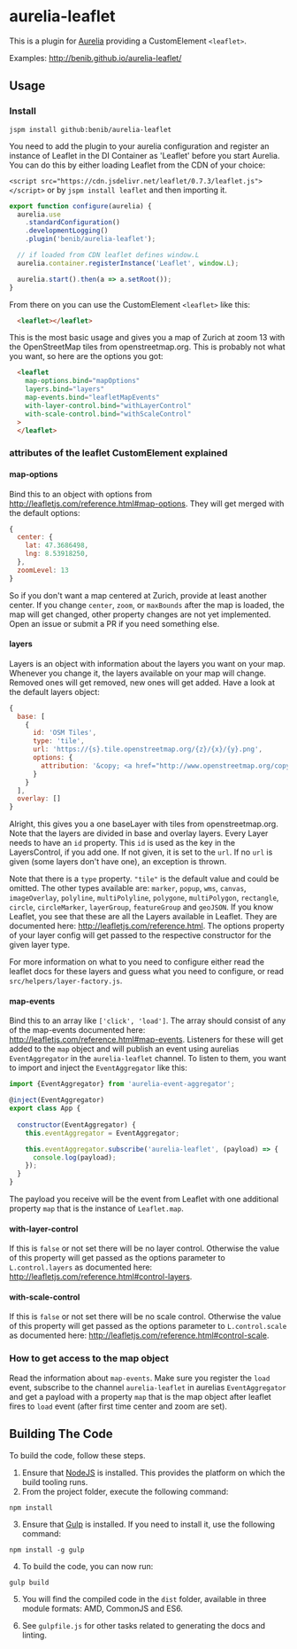 # aurelia-leaflet

This is a plugin for [Aurelia](http://aurelia.io/) providing a CustomElement `<leaflet>`.

Examples: http://benib.github.io/aurelia-leaflet/

## Usage

### Install
`jspm install github:benib/aurelia-leaflet`

You need to add the plugin to your aurelia configuration and register an instance of Leaflet in the DI Container as 'Leaflet' before you start Aurelia. You can do this by either loading Leaflet from the CDN of your choice:

`<script src="https://cdn.jsdelivr.net/leaflet/0.7.3/leaflet.js"></script>` or by `jspm install leaflet` and then importing it.

```js
export function configure(aurelia) {
  aurelia.use
    .standardConfiguration()
    .developmentLogging()
    .plugin('benib/aurelia-leaflet');

  // if loaded from CDN leaflet defines window.L
  aurelia.container.registerInstance('Leaflet', window.L);

  aurelia.start().then(a => a.setRoot());
}
```

From there on you can use the CustomElement `<leaflet>` like this:

```html
  <leaflet></leaflet>
```
This is the most basic usage and gives you a map of Zurich at zoom 13 with the OpenStreetMap tiles from openstreetmap.org. This is probably not what you want, so here are the options you got:

```html
  <leaflet
    map-options.bind="mapOptions"
    layers.bind="layers"
    map-events.bind="leafletMapEvents"
    with-layer-control.bind="withLayerControl"
    with-scale-control.bind="withScaleControl"
  >
  </leaflet>
```

### attributes of the leaflet CustomElement explained

#### map-options
Bind this to an object with options from http://leafletjs.com/reference.html#map-options. They will get merged with the default options:
```js
{
  center: {
    lat: 47.3686498,
    lng: 8.53918250,
  },
  zoomLevel: 13
}
```
So if you don't want a map centered at Zurich, provide at least another center. If you change `center`, `zoom`, or `maxBounds` after the map is loaded, the map will get changed, other property changes are not yet implemented. Open an issue or submit a PR if you need something else.

#### layers
Layers is an object with information about the layers you want on your map. Whenever you change it, the layers available on your map will change. Removed ones will get removed, new ones will get added. Have a look at the default layers object:
```js
{
  base: [
    {
      id: 'OSM Tiles',
      type: 'tile',
      url: 'https://{s}.tile.openstreetmap.org/{z}/{x}/{y}.png',
      options: {
        attribution: '&copy; <a href="http://www.openstreetmap.org/copyright">OpenStreetMap</a> contributors'
      }
    }
  ],
  overlay: []
}
```
Alright, this gives you a one baseLayer with tiles from openstreetmap.org. Note that the layers are divided in base and overlay layers. Every Layer needs to have an `id` property. This `id` is used as the key in the LayersControl, if you add one. If not given, it is set to the `url`. If no `url` is given (some layers don't have one), an exception is thrown.

Note that there is a `type` property. `"tile"` is the default value and could be omitted. The other types available are: `marker`, `popup`, `wms`, `canvas`, `imageOverlay`, `polyline`, `multiPolyline`, `polygone`, `multiPolygon`, `rectangle`, `circle`, `circleMarker`, `layerGroup`, `featureGroup` and `geoJSON`. If you know Leaflet, you see that these are all the Layers available in Leaflet. They are documented here: http://leafletjs.com/reference.html. The options property of your layer config will get passed to the respective constructor for the given layer type.

For more information on what to you need to configure either read the leaflet docs for these layers and guess what you need to configure, or read `src/helpers/layer-factory.js`.

#### map-events
Bind this to an array like `['click', 'load']`. The array should consist of any of the map-events documented here: http://leafletjs.com/reference.html#map-events. Listeners for these will get added to the `map` object and will publish an event using aurelias `EventAggregator` in the `aurelia-leaflet` channel.
To listen to them, you want to import and inject the `EventAggregator` like this:
```js
import {EventAggregator} from 'aurelia-event-aggregator';

@inject(EventAggregator)
export class App {
  
  constructor(EventAggregator) {
    this.eventAggregator = EventAggregator;

    this.eventAggregator.subscribe('aurelia-leaflet', (payload) => {
      console.log(payload);
    });
  }
}
```
The payload you receive will be the event from Leaflet with one additional property `map` that is the instance of `Leaflet.map`.

#### with-layer-control
If this is `false` or not set there will be no layer control. Otherwise the value of this property will get passed as the options parameter to `L.control.layers` as documented here: http://leafletjs.com/reference.html#control-layers.

#### with-scale-control
If this is `false` or not set there will be no scale control. Otherwise the value of this property will get passed as the options parameter to `L.control.scale` as documented here: http://leafletjs.com/reference.html#control-scale.

### How to get access to the map object
Read the information about `map-events`. Make sure you register the `load` event, subscribe to the channel `aurelia-leaflet` in aurelias `EventAggregator` and get a payload with a property `map` that is the map object after leaflet fires to `load` event (after first time center and zoom are set).


## Building The Code

To build the code, follow these steps.

1. Ensure that [NodeJS](http://nodejs.org/) is installed. This provides the platform on which the build tooling runs.
2. From the project folder, execute the following command:

  ```shell
  npm install
  ```
3. Ensure that [Gulp](http://gulpjs.com/) is installed. If you need to install it, use the following command:

  ```shell
  npm install -g gulp
  ```
4. To build the code, you can now run:

  ```shell
  gulp build
  ```
5. You will find the compiled code in the `dist` folder, available in three module formats: AMD, CommonJS and ES6.

6. See `gulpfile.js` for other tasks related to generating the docs and linting.
